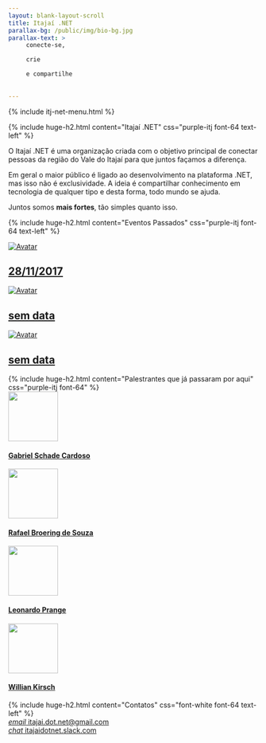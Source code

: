 ```yaml
---
layout: blank-layout-scroll
title: Itajaí .NET
parallax-bg: /public/img/bio-bg.jpg
parallax-text: >
     conecte-se,

     crie

     e compartilhe
     
     
---
```


{% include itj-net-menu.html %}

<div class="margin-side-10p">

{% include huge-h2.html content="Itajaí .NET" css="purple-itj font-64 text-left" %} 

 <div class="row">
    <div class="col s4">
        <p class="light-font">O Itajaí .NET é uma organização criada com o objetivo principal de conectar pessoas da região do Vale do Itajaí para que juntos façamos a diferença.</p>
    </div>

   <div class="col s4">
        <p class="light-font">
        Em geral o maior público é ligado ao desenvolvimento na plataforma .NET, mas isso não é exclusividade. A ideia é compartilhar conhecimento em tecnologia de qualquer tipo e desta forma, todo mundo se ajuda.</p>
    </div>

   <div class="col s4">
    <p class="light-font">Juntos somos <strong>mais fortes</strong>, tão simples quanto isso.</p>
   </div>
 </div>

 {% include huge-h2.html content="Eventos Passados" css="purple-itj font-64 text-left" %} 
</div>

<div class="row">
    <div class="col s12 m4 l4 no-margin no-padding">
        <a href="/2017/11/28/talk-itajai-dotnet.html">
            <div class="img-container img-container-itj">
                <img class="img-image img-image-itj" src="https://i.imgur.com/C2AolAT.jpg" alt="Avatar">
                <div class="img-overlay-itj">
                    <div class="img-text">
                        <h2 class="center-align huge light-font img-title">
                            28/11/2017
                        </h2>
                    </div>
                </div>
            </div>
        </a>
	</div>   
    <div class="col s12 m4 l4 no-margin no-padding">
        <a href="">
            <div class="img-container img-container-itj">
                <img class="img-image img-image-itj" src="https://i.imgur.com/eOmpD8D.jpg" alt="Avatar">
                <div class="img-overlay-itj">
                    <div class="img-text">
                        <h2 class="center-align huge light-font img-title">
                            sem data
                        </h2>
                    </div>
                </div>
            </div>
        </a>
	</div>   
    <div class="col s12 m4 l4 no-margin no-padding">
        <a href="">
            <div class="img-container img-container-itj">
                <img class="img-image img-image-itj" src="https://i.imgur.com/eOmpD8D.jpg" alt="Avatar">
                <div class="img-overlay-itj">
                    <div class="img-text">
                        <h2 class="center-align huge light-font img-title">
                            sem data
                        </h2>
                    </div>
                </div>
            </div>
        </a>
	</div>     
</div>

<div class="margin-side-10p">
    {% include huge-h2.html content="Palestrantes que já passaram por aqui" css="purple-itj font-64" %} 
    <div class="row margin-top-65">
        <div class="col s12 m3">
            <a class="speaker-name" href="/">
                        <img style="height:100px;margin: auto;" src="https://avatars3.githubusercontent.com/u/3276580?v=4&amp;u=454f9f40621e24e60e9d2c0d026ea05eba10287d&amp;s=400" alt="" class="center circle icon z-depth-3 responsive-img card-profile-image mid-image">
                        <h4 class="speaker-name">
                        Gabriel Schade Cardoso</h4>
            </a>
        </div>
        <div class="col s12 m3">
            <a class="speaker-name" href="https://github.com/rafaelffs">
                        <img style="height:100px;margin: auto;" src="https://avatars3.githubusercontent.com/u/7429247?s=400&v=4" alt="" class="center circle icon z-depth-3 responsive-img card-profile-image mid-image">
                        <h4 class="speaker-name">
                        Rafael Broering de Souza</h4>
            </a>
        </div>
        <div class="col s12 m3">
            <a class="speaker-name" href="https://github.com/leoprange">
                        <img style="height:100px;margin: auto;" src="https://i.imgur.com/rkS9MLw.jpg" alt="" class="center circle icon z-depth-3 responsive-img card-profile-image mid-image">
                        <h4 class="speaker-name">
                        Leonardo Prange</h4>
            </a>
        </div>
        <div class="col s12 m3">
            <a class="speaker-name" href="https://github.com/WillianKirsch">
                        <img style="height:100px;margin: auto;" src="https://avatars0.githubusercontent.com/u/12195040?s=400&v=4" alt="" class="center circle icon z-depth-3 responsive-img card-profile-image mid-image">
                        <h4 class="speaker-name">
                        Willian Kirsch</h4>
            </a>
        </div>
    </div>
</div>

<div class="banner-itj">
    <div class="margin-side-10p">
        {% include huge-h2.html content="Contatos" css="font-white font-64 text-left" %} 
        <div class="row">
            <div class="col s12">
                <a class="none-decoration font-white font-32" href="mailto:itajai.dot.net@gmail.com">
                    <i class="medium material-icons">email</i>
                    itajai.dot.net@gmail.com</a>
            </div>
        </div>
        <div class="row">
            <div class="col s12">
                <a class="none-decoration font-white font-32" href="https://itajaidotnet.slack.com">
                    <i class="medium material-icons">chat</i>
                    itajaidotnet.slack.com</a>
            </div>
        </div>
    </div>
</div>
